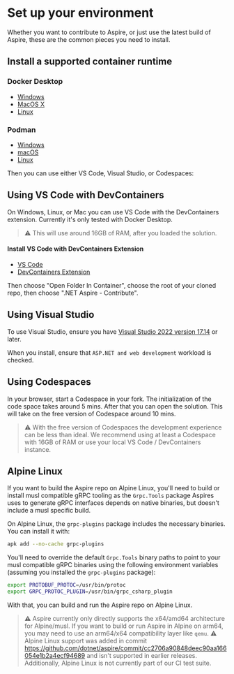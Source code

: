 # Set up your environment

Whether you want to contribute to Aspire, or just use the latest build of Aspire, these are the common pieces you need to install.

## Install a supported container runtime

### Docker Desktop
* [Windows](https://docs.docker.com/desktop/install/windows-install/)
* [MacOS X](https://docs.docker.com/desktop/install/mac-install/)
* [Linux](https://docs.docker.com/desktop/install/linux-install/)

### Podman
* [Windows](https://podman.io/docs/installation#windows)
* [macOS](https://podman.io/docs/installation#macos)
* [Linux](https://podman.io/docs/installation#installing-on-linux)

Then you can use either VS Code, Visual Studio, or Codespaces:

## Using VS Code with DevContainers

On Windows, Linux, or Mac you can use VS Code with the DevContainers extension. Currently it's only tested with Docker Desktop.

> :warning: This will use around 16GB of RAM, after you loaded the solution.

#### Install VS Code with DevContainers Extension

* [VS Code](https://code.visualstudio.com/Download)
* [DevContainers Extension](https://marketplace.visualstudio.com/items?itemName=ms-VSCode-remote.remote-containers)

Then choose "Open Folder In Container", choose the root of your cloned repo, then choose ".NET Aspire - Contribute".

## Using Visual Studio

To use Visual Studio, ensure you have [Visual Studio 2022 version 17.14](https://visualstudio.microsoft.com/vs) or later.

When you install, ensure that `ASP.NET and web development` workload is checked.

## Using Codespaces

In your browser, start a Codespace in your fork. The initialization of the code space takes around 5 mins. After that you can open the solution.
This will take on the free version of Codespace around 10 mins.

> :warning: With the free version of Codespaces the development experience can be less than ideal. We recommend using at least a Codespace with 16GB of RAM or use your local VS Code / DevContainers instance.

## Alpine Linux

If you want to build the Aspire repo on Alpine Linux, you'll need to build or install musl compatible gRPC tooling as the `Grpc.Tools` package Aspires uses to generate gRPC interfaces depends on native binaries, but doesn't include a musl specific build.

On Alpine Linux, the `grpc-plugins` package includes the necessary binaries. You can install it with:

```bash
apk add --no-cache grpc-plugins
```

You'll need to override the default `Grpc.Tools` binary paths to point to your musl compatible gRPC binaries using the following environment variables (assuming you installed the `grpc-plugins` package):

```bash
export PROTOBUF_PROTOC=/usr/bin/protoc
export GRPC_PROTOC_PLUGIN=/usr/bin/grpc_csharp_plugin
```

With that, you can build and run the Aspire repo on Alpine Linux.

> :warning: Aspire currently only directly supports the x64/amd64 architecture for Alpine/musl. If you want to build or run Aspire in Alpine on arm64, you may need to use an arm64/x64 compatibility layer like `qemu`.
> :warning: Alpine Linux support was added in commit https://github.com/dotnet/aspire/commit/cc2706a90848deec90aa166054e1b2a4ecf94689 and isn't supported in earlier releases. Additionally, Alpine Linux is not currently part of our CI test suite.